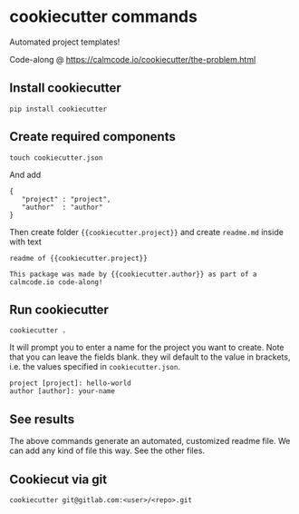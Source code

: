 
# cookiecutter commands
Automated project templates!

Code-along @ https://calmcode.io/cookiecutter/the-problem.html <br>

## Install cookiecutter
`pip install cookiecutter`

## Create required components
    touch cookiecutter.json
And add 
    
    {
       "project" : "project",
       "author"  : "author"
    } 
Then create folder 
`{{cookiecutter.project}}`
and create `readme.md` inside with text

    readme of {{cookiecutter.project}}

    This package was made by {{cookiecutter.author}} as part of a calmcode.io code-along!



## Run cookiecutter
    cookiecutter .
 It will prompt you to enter a name for the project you want to create. Note that you can leave the fields blank. they wil default to the value in brackets, i.e. the values specified in `cookiecutter.json`.

    project [project]: hello-world
    author [author]: your-name


## See results
The above commands generate an automated, customized readme file. We can add any kind of file this way. See the other files. 

## Cookiecut via git
    cookiecutter git@gitlab.com:<user>/<repo>.git



